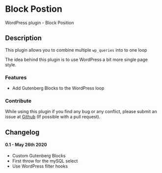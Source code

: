 Block Postion
===============================================

WordPress plugin - Block Position

## Description
This plugin allows you to combine multiple `wp_queries` into to one loop

The idea behind this plugin is to use WordPress a bit more single page style.

### Features
* Add Gutenberg Blocks to the WordPress loop

### Contribute
While using this plugin if you find any bug or any conflict, please submit an issue at 
[Github](https://github.com/TipTop-Press/block-position) (If possible with a pull request). 

## Changelog

#### 0.1 - May 26th 2020
* Custom Gutenberg Blocks
* First throw for the mySQL select
* Use WordPress filter hooks